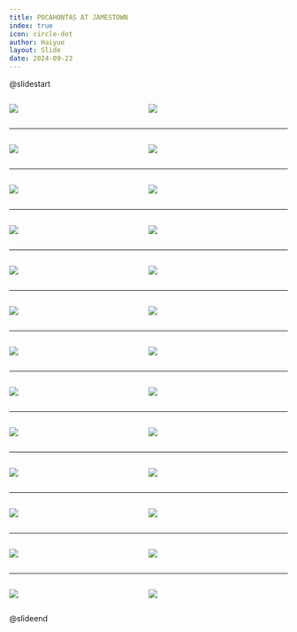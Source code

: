 ```yaml
---
title: POCAHONTAS AT JAMESTOWN
index: true
icon: circle-dot
author: Haiyue
layout: Slide
date: 2024-09-23
---
```

 
@slidestart

<div style="display:flex">
<div style="flex:1">

![](https://raw.githubusercontent.com/yclord/reading/refs/heads/master/english/Level-Y/POCAHONTAS%20AT%20JAMESTOWN/001.webp)
</div>
<div style="flex:1">

![](https://raw.githubusercontent.com/yclord/reading/refs/heads/master/english/Level-Y/POCAHONTAS%20AT%20JAMESTOWN/002.webp)
</div>
</div>

---

<div style="display:flex">
<div style="flex:1">

![](https://raw.githubusercontent.com/yclord/reading/refs/heads/master/english/Level-Y/POCAHONTAS%20AT%20JAMESTOWN/003.webp)
</div>
<div style="flex:1">

![](https://raw.githubusercontent.com/yclord/reading/refs/heads/master/english/Level-Y/POCAHONTAS%20AT%20JAMESTOWN/004.webp)
</div>
</div>

---

<div style="display:flex">
<div style="flex:1">

![](https://raw.githubusercontent.com/yclord/reading/refs/heads/master/english/Level-Y/POCAHONTAS%20AT%20JAMESTOWN/005.webp)
</div>
<div style="flex:1">

![](https://raw.githubusercontent.com/yclord/reading/refs/heads/master/english/Level-Y/POCAHONTAS%20AT%20JAMESTOWN/006.webp)
</div>
</div>

---

<div style="display:flex">
<div style="flex:1">

![](https://raw.githubusercontent.com/yclord/reading/refs/heads/master/english/Level-Y/POCAHONTAS%20AT%20JAMESTOWN/007.webp)
</div>
<div style="flex:1">

![](https://raw.githubusercontent.com/yclord/reading/refs/heads/master/english/Level-Y/POCAHONTAS%20AT%20JAMESTOWN/008.webp)
</div>
</div>

---

<div style="display:flex">
<div style="flex:1">

![](https://raw.githubusercontent.com/yclord/reading/refs/heads/master/english/Level-Y/POCAHONTAS%20AT%20JAMESTOWN/009.webp)
</div>
<div style="flex:1">

![](https://raw.githubusercontent.com/yclord/reading/refs/heads/master/english/Level-Y/POCAHONTAS%20AT%20JAMESTOWN/010.webp)
</div>
</div>

---

<div style="display:flex">
<div style="flex:1">

![](https://raw.githubusercontent.com/yclord/reading/refs/heads/master/english/Level-Y/POCAHONTAS%20AT%20JAMESTOWN/011.webp)
</div>
<div style="flex:1">

![](https://raw.githubusercontent.com/yclord/reading/refs/heads/master/english/Level-Y/POCAHONTAS%20AT%20JAMESTOWN/012.webp)
</div>
</div>

---

<div style="display:flex">
<div style="flex:1">

![](https://raw.githubusercontent.com/yclord/reading/refs/heads/master/english/Level-Y/POCAHONTAS%20AT%20JAMESTOWN/013.webp)
</div>
<div style="flex:1">

![](https://raw.githubusercontent.com/yclord/reading/refs/heads/master/english/Level-Y/POCAHONTAS%20AT%20JAMESTOWN/014.webp)
</div>
</div>

---

<div style="display:flex">
<div style="flex:1">

![](https://raw.githubusercontent.com/yclord/reading/refs/heads/master/english/Level-Y/POCAHONTAS%20AT%20JAMESTOWN/015.webp)
</div>
<div style="flex:1">

![](https://raw.githubusercontent.com/yclord/reading/refs/heads/master/english/Level-Y/POCAHONTAS%20AT%20JAMESTOWN/016.webp)
</div>
</div>

---

<div style="display:flex">
<div style="flex:1">

![](https://raw.githubusercontent.com/yclord/reading/refs/heads/master/english/Level-Y/POCAHONTAS%20AT%20JAMESTOWN/017.webp)
</div>
<div style="flex:1">

![](https://raw.githubusercontent.com/yclord/reading/refs/heads/master/english/Level-Y/POCAHONTAS%20AT%20JAMESTOWN/018.webp)
</div>
</div>

---

<div style="display:flex">
<div style="flex:1">

![](https://raw.githubusercontent.com/yclord/reading/refs/heads/master/english/Level-Y/POCAHONTAS%20AT%20JAMESTOWN/019.webp)
</div>
<div style="flex:1">

![](https://raw.githubusercontent.com/yclord/reading/refs/heads/master/english/Level-Y/POCAHONTAS%20AT%20JAMESTOWN/020.webp)
</div>
</div>

---

<div style="display:flex">
<div style="flex:1">

![](https://raw.githubusercontent.com/yclord/reading/refs/heads/master/english/Level-Y/POCAHONTAS%20AT%20JAMESTOWN/021.webp)
</div>
<div style="flex:1">

![](https://raw.githubusercontent.com/yclord/reading/refs/heads/master/english/Level-Y/POCAHONTAS%20AT%20JAMESTOWN/022.webp)
</div>
</div>

---

<div style="display:flex">
<div style="flex:1">

![](https://raw.githubusercontent.com/yclord/reading/refs/heads/master/english/Level-Y/POCAHONTAS%20AT%20JAMESTOWN/023.webp)
</div>
<div style="flex:1">

![](https://raw.githubusercontent.com/yclord/reading/refs/heads/master/english/Level-Y/POCAHONTAS%20AT%20JAMESTOWN/024.webp)
</div>
</div>

---

<div style="display:flex">
<div style="flex:1">

![](https://raw.githubusercontent.com/yclord/reading/refs/heads/master/english/Level-Y/POCAHONTAS%20AT%20JAMESTOWN/025.webp)
</div>
<div style="flex:1">

![](https://raw.githubusercontent.com/yclord/reading/refs/heads/master/english/Level-Y/POCAHONTAS%20AT%20JAMESTOWN/026.webp)
</div>
</div>

@slideend